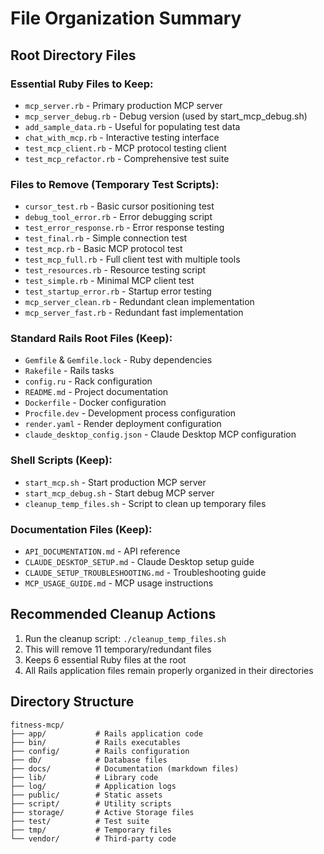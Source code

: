 # File Organization Summary

## Root Directory Files

### Essential Ruby Files to Keep:
- `mcp_server.rb` - Primary production MCP server
- `mcp_server_debug.rb` - Debug version (used by start_mcp_debug.sh)
- `add_sample_data.rb` - Useful for populating test data
- `chat_with_mcp.rb` - Interactive testing interface
- `test_mcp_client.rb` - MCP protocol testing client
- `test_mcp_refactor.rb` - Comprehensive test suite

### Files to Remove (Temporary Test Scripts):
- `cursor_test.rb` - Basic cursor positioning test
- `debug_tool_error.rb` - Error debugging script
- `test_error_response.rb` - Error response testing
- `test_final.rb` - Simple connection test
- `test_mcp.rb` - Basic MCP protocol test
- `test_mcp_full.rb` - Full client test with multiple tools
- `test_resources.rb` - Resource testing script
- `test_simple.rb` - Minimal MCP client test
- `test_startup_error.rb` - Startup error testing
- `mcp_server_clean.rb` - Redundant clean implementation
- `mcp_server_fast.rb` - Redundant fast implementation

### Standard Rails Root Files (Keep):
- `Gemfile` & `Gemfile.lock` - Ruby dependencies
- `Rakefile` - Rails tasks
- `config.ru` - Rack configuration
- `README.md` - Project documentation
- `Dockerfile` - Docker configuration
- `Procfile.dev` - Development process configuration
- `render.yaml` - Render deployment configuration
- `claude_desktop_config.json` - Claude Desktop MCP configuration

### Shell Scripts (Keep):
- `start_mcp.sh` - Start production MCP server
- `start_mcp_debug.sh` - Start debug MCP server
- `cleanup_temp_files.sh` - Script to clean up temporary files

### Documentation Files (Keep):
- `API_DOCUMENTATION.md` - API reference
- `CLAUDE_DESKTOP_SETUP.md` - Claude Desktop setup guide
- `CLAUDE_SETUP_TROUBLESHOOTING.md` - Troubleshooting guide
- `MCP_USAGE_GUIDE.md` - MCP usage instructions

## Recommended Cleanup Actions

1. Run the cleanup script: `./cleanup_temp_files.sh`
2. This will remove 11 temporary/redundant files
3. Keeps 6 essential Ruby files at the root
4. All Rails application files remain properly organized in their directories

## Directory Structure
```
fitness-mcp/
├── app/           # Rails application code
├── bin/           # Rails executables
├── config/        # Rails configuration
├── db/            # Database files
├── docs/          # Documentation (markdown files)
├── lib/           # Library code
├── log/           # Application logs
├── public/        # Static assets
├── script/        # Utility scripts
├── storage/       # Active Storage files
├── test/          # Test suite
├── tmp/           # Temporary files
└── vendor/        # Third-party code
```